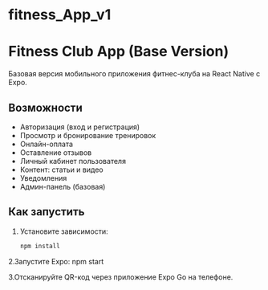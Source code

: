 # fitness_App_v1
# Fitness Club App (Base Version)

Базовая версия мобильного приложения фитнес-клуба на React Native с Expo.

## Возможности
- Авторизация (вход и регистрация)
- Просмотр и бронирование тренировок
- Онлайн-оплата
- Оставление отзывов
- Личный кабинет пользователя
- Контент: статьи и видео
- Уведомления
- Админ-панель (базовая)

## Как запустить
1. Установите зависимости:
   ```bash
   npm install
   
2.Запустите Expo:
npm start

3.Отсканируйте QR-код через приложение Expo Go на телефоне.


